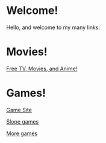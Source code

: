 # Welcome!
Hello, and welcome to my many links:
# Movies!
[Free TV, Movies, and Anime!](https://skooltv.github.io/#/search/movie)
# Games!
[Game Site](https://kingofsteves1.github.io/ban/)

[Slope games](https://slope-game.github.io)

[More games](kingofsteves1.github.io/lioxryt/)

